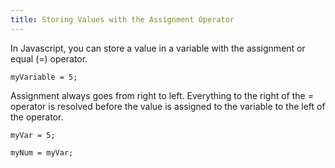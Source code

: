 ```yaml
---
title: Storing Values with the Assignment Operator
---
```

In Javascript, you can store a value in a variable with the assignment or equal (=) operator.

`myVariable = 5;`

Assignment always goes from right to left. Everything to the right of the = operator is resolved before the value is assigned to the variable to the left of the operator.

    myVar = 5;

    myNum = myVar;